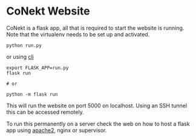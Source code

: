 # CoNekt Website

CoNekt is a flask app, all that is required to start the website is running. Note that the virtualenv needs to be 
set up and activated.

    python run.py
    
or using [cli](http://flask.pocoo.org/docs/0.12/cli/)

    export FLASK_APP=run.py
    flask run
    
    # or
    
    python -m flask run


This will run the website on port 5000 on localhost. Using an SSH tunnel this can be accessed remotely.

To run this permanently on a server check the web on how to host a flask app using [apache2](./apache_wsgi.md), nginx or supervisor.